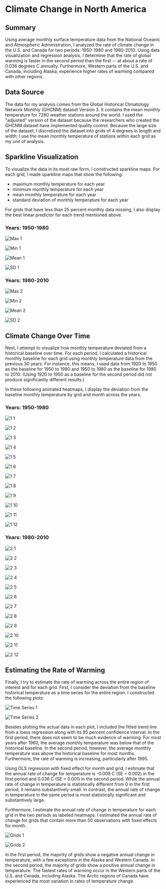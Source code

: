 # Climate Change in North America

## Summary
Using average monthly surface temperature data from the National Oceanic and Atmospheric Administration, I analyzed the rate of climate change in the U.S. and Canada for two periods: 1950-1980 and 1980-2010. Using data visualization and regression analysis, I determine that the rate of global warming is faster in the second period than the first -- at about a rate of 0.036 degrees C annually. Furthermore, Western parts of the U.S. and Canada, including Alaska, experience higher rates of warming compared with other regions. 

## Data Source
The data for my analysis comes from the Global Historical Climatology Network Monthly (GHCNM) dataset Version 3. It contains the mean monthly temperature for 7280 weather stations around the world. I used the "adjusted" version of the dataset because the researchers who created the GHCNM dataset have implemented quality control. Because the large size of the dataset, I discretized the dataset into grids of 4 degrees in length and width; I use the mean monthly temperature of stations within each grid as my unit of analysis.  

## Sparkline Visualization

To visualize the data in its most raw form, I constructed sparkline maps. For each grid, I made sparkline maps that show the following:

* maximum monthly temperature for each year
* minimum monthly temperature for each year
* mean monthly temperature for each year
* standard deviation of monthly temperature for each year

For grids that have less than 25 percent monthly data missing, I also display the best linear predictor for each trend mentioned above. 

### Years: 1950-1980

![Max 1](graphics/max_1.png)

![Min 1](graphics/min_1.png) 

![Mean 1](graphics/mean_1.png)

![SD 1](graphics/sd_1.png)

### Years: 1980-2010

![Max 2](graphics/max_2.png)

![Min 2](graphics/min_2.png) 

![Mean 2](graphics/mean_2.png)

![SD 2](graphics/sd_2.png)

## Climate Change Over Time

Next, I attempt to visualize how monthly temperature deviated from a historical baseline over time. For each period, I calculated a historical monthly baseline for each grid using monthly temperature data from the previous 30 years. For instance, this means, I used data from 1920 to 1950 as the baseline for 1950 to 1980 and 1950 to 1980 as the baseline for 1980 to 2010. (Using 1920 to 1950 as a baseline for the second period did not produce significantly different results.) 

In these following animated heatmaps, I display the deviation from the baseline monthly temperature by grid and month across the years. 

### Years: 1950-1980

![1 1](graphics/ani_1_1.gif) 

![1 2](graphics/ani_1_2.gif)

![1 3](graphics/ani_1_3.gif)

![1 4](graphics/ani_1_4.gif)

![1 5](graphics/ani_1_5.gif)

![1 6](graphics/ani_1_6.gif)

![1 7](graphics/ani_1_7.gif)

![1 8](graphics/ani_1_8.gif)

![1 9](graphics/ani_1_9.gif)

![1 10](graphics/ani_1_10.gif)

![1 11](graphics/ani_1_11.gif)

![1 12](graphics/ani_1_12.gif)

### Years: 1980-2010

![2 1](graphics/ana_2_1.gif) 

![2 2](graphics/ana_2_2.gif)

![2 3](graphics/ana_2_3.gif)

![2 4](graphics/ana_2_4.gif)

![2 5](graphics/ana_2_5.gif)

![2 6](graphics/ana_2_6.gif)

![2 7](graphics/ana_2_7.gif)

![2 8](graphics/ana_2_8.gif)

![2 9](graphics/ana_2_9.gif)

![2 10](graphics/ana_2_10.gif)

![2 11](graphics/ana_2_11.gif)

![2 12](graphics/ana_2_12.gif)

## Estimating the Rate of Warming

Finally, I try to estimate the rate of warming across the entire region of interest and for each grid. First, I consider the deviation from the baseline historical temperature as a time series for the entire region. I constructed the following plots:

![Time Series 1](graphics/main_plot_1.png)

![Time Series 2](graphics/main_plot_2.png)

Besides plotting the actual data in each plot, I included the fitted trend line from a loess regression along with its 95 percent confidence interval. In the first period, there does not seem to be much evidence of warming. For most years after 1960, the average monthly temperature was below that of the historical baseline. In the second period, however, the average monthly temperature was above the historical baseline for most months. Furthermore, the rate of warming is increasing, particularly after 1995. 

Using OLS regression with fixed effect for month and grid, I estimate that the annual rate of change for temperature is -0.008 C (SE = 0.002) in the first period and 0.036 C (SE = 0.001) in the second period. While the annual rate of change in temperature is statistically different from 0 in the first period, it remains substantively small. In contrast, the annual rate of change in temperature in the same period is most statistically significant and substantively large. 

Furthermore, I estimate the annual rate of change in temperature for each grid in the two periods as labeled heatmaps. I estimated the annual rate of change for grids that contain more than 50 observations with fixed effects for month.

![Grids 1](graphics/grid_effects_1.png)

![Grids 2](graphics/grid_effects_2.png)

In the first period, the majority of grids show a negative annual change in temperature, with a few exceptions in the Alaska and Western Canada. In the second period, the majority of grids show a positive annual change in temperature. The fastest rates of warming occur in the Western parts of the U.S. and Canada, including Alaska. The Arctic regions of Canada have experienced the most variation in rates of temperature change. 



